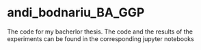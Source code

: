 # andi_bodnariu_BA_GGP
The code for my bacherlor thesis. The code and the results of the experiments can be found in the corresponding jupyter notebooks
